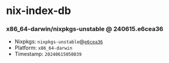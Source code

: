 # nix-index-db
### x86_64-darwin/nixpkgs-unstable @ 240615.e6cea36
- Nixpkgs: `nixpkgs-unstable`@[`e6cea36`](https://github.com/NixOS/nixpkgs/commit/e6cea36f83499eb4e9cd184c8a8e823296b50ad5)
- Platform: `x86_64-darwin`
- Timestamp: `20240615050839`
